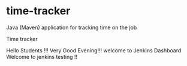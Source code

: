 # time-tracker
Java (Maven) application for tracking time on the job

Time tracker

Hello Students !!! Very Good Evening!!! welcome to Jenkins Dashboard
Welcome to jenkins testing !!
